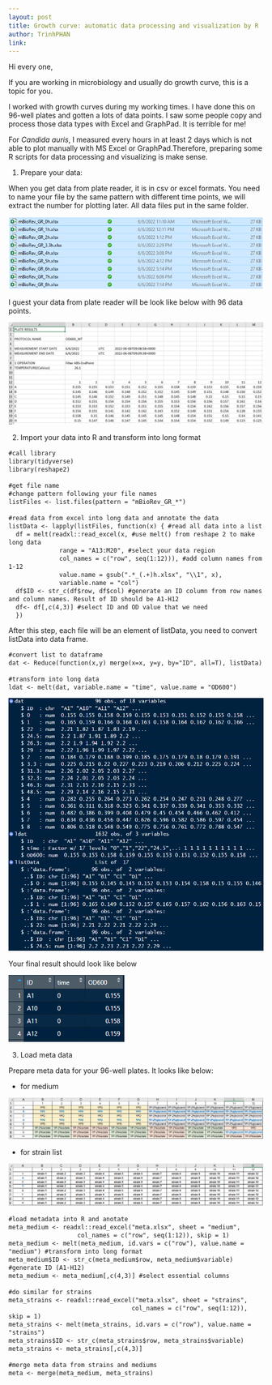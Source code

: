 ```yaml
---
layout: post
title: Growth curve: automatic data processing and visualization by R
author: TrinhPHAN
link: 
---
```


Hi every one,

If you are working in microbiology and usually do growth curve, this is a topic for you.

I worked with growth curves during my working times. I have done this on 96-well plates and gotten a lots of data points. I saw some people copy and process those data types with Excel and GraphPad. It is terrible for me!

For *Candida auris*, I measured every hours in at least 2 days which is not able to plot manually with MS Excel or GraphPad.Therefore, preparing some R scripts for data processing and visualizing is make sense.

1.  Prepare your data:

When you get data from plate reader, it is in csv or excel formats. You need to name your file by the same pattern with different time points, we will extract the number for plotting later. All data files put in the same folder.

![](images/datagr.png)

I guest your data from plate reader will be look like below with 96 data points.

![](images/dataformat.png)

2.  Import your data into R and transform into long format

```{r}
#call library
library(tidyverse)
library(reshape2)

#get file name
#change pattern following your file names
listFiles <- list.files(pattern = "mBioRev_GR_*")

#read data from excel into long data and annotate the data
listData <- lapply(listFiles, function(x) { #read all data into a list
  df = melt(readxl::read_excel(x, #use melt() from reshape 2 to make long data
              range = "A13:M20", #select your data region
              col_names = c("row", seq(1:12))), #add column names from 1-12
              value.name = gsub(".*_(.+)h.xlsx", "\\1", x), 
              variable.name = "col") 
  df$ID <- str_c(df$row, df$col) #generate an ID column from row names and column names. Result of ID should be A1-H12
  df<- df[,c(4,3)] #select ID and OD value that we need
  })
```

After this step, each file will be an element of listData, you need to convert listData into data frame.

```{r}
#convert list to dataframe
dat <- Reduce(function(x,y) merge(x=x, y=y, by="ID", all=T), listData)

#transform into long data
ldat <- melt(dat, variable.name = "time", value.name = "OD600")
```

![](images/datastr.png)

Your final result should look like below

![](images/ldat.png)

3.  Load meta data

Prepare meta data for your 96-well plates. It looks like below:

-   for medium

![](images/metamedium.png)

-   for strain list

![](images/strains.png)

```{r}
#load metadata into R and anotate
meta_medium <- readxl::read_excel("meta.xlsx", sheet = "medium",
                   col_names = c("row", seq(1:12)), skip = 1)
meta_medium <- melt(meta_medium, id.vars = c("row"), value.name = "medium") #transform into long format
meta_medium$ID <- str_c(meta_medium$row, meta_medium$variable) #generate ID (A1-H12)
meta_medium <- meta_medium[,c(4,3)] #select essential columns

#do similar for strains
meta_strains <- readxl::read_excel("meta.xlsx", sheet = "strains",
                                  col_names = c("row", seq(1:12)), skip = 1)
meta_strains <- melt(meta_strains, id.vars = c("row"), value.name = "strains")
meta_strains$ID <- str_c(meta_strains$row, meta_strains$variable)
meta_strains <- meta_strains[,c(4,3)]

#merge meta data from strains and mediums
meta <- merge(meta_medium, meta_strains)
```
